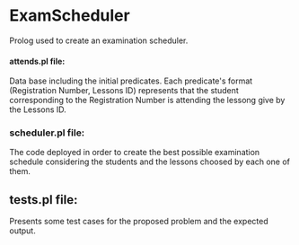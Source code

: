 # ExamScheduler
Prolog used to create an examination scheduler.


#### attends.pl file:

Data base including the initial predicates.
Each predicate's format (Registration Number, Lessons ID) represents that the student corresponding to the Registration Number is attending the lessong give by the Lessons ID.

### scheduler.pl file:

The code deployed in order to create the best possible examination schedule considering the students and the lessons choosed by each one of them.

## tests.pl file:

Presents some test cases for the proposed problem and the expected output.
